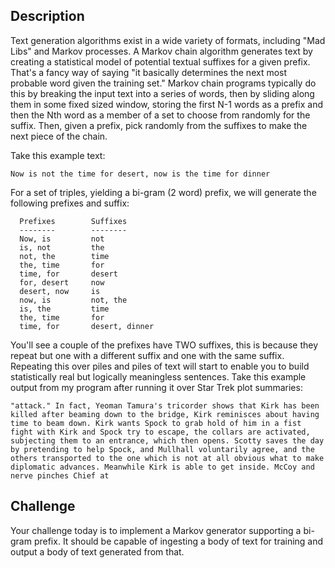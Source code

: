 Description
----

Text generation algorithms exist in a wide variety of formats, including "Mad Libs" and Markov processes. A Markov chain algorithm generates text by creating a statistical model of potential textual suffixes for a given prefix. That's a fancy way of saying "it basically determines the next most probable word given the training set." Markov chain programs typically do this by breaking the input text into a series of words, then by sliding along them in some fixed sized window, storing the first N-1 words as a prefix and then the Nth word as a member of a set to choose from randomly for the suffix. Then, given a prefix, pick randomly from the suffixes to make the next piece of the chain.

Take this example text:

`Now is not the time for desert, now is the time for dinner `

For a set of triples, yielding a bi-gram (2 word) prefix, we will generate the following prefixes and suffix:

      Prefixes        Suffixes
      --------        --------
      Now, is         not
      is, not         the
      not, the        time
      the, time       for
      time, for       desert
      for, desert     now
      desert, now     is
      now, is         not, the  
      is, the         time
      the, time       for
      time, for       desert, dinner

You'll see a couple of the prefixes have TWO suffixes, this is because they repeat but one with a different suffix and one with the same suffix. Repeating this over piles and piles of text will start to enable you to build statistically real but logically meaningless sentences. Take this example output from my program after running it over Star Trek plot summaries:

`"attack." In fact, Yeoman Tamura's tricorder shows that Kirk has been killed after
beaming down to the bridge, Kirk reminisces about having time to beam down. Kirk wants
Spock to grab hold of him in a fist fight with Kirk and Spock try to escape, the collars
are activated, subjecting them to an entrance, which then opens. Scotty saves the day by
pretending to help Spock, and Mullhall voluntarily agree, and the others transported to
the one which is not at all obvious what to make diplomatic advances. Meanwhile Kirk is
able to get inside. McCoy and nerve pinches Chief at`

Challenge
----

Your challenge today is to implement a Markov generator supporting a bi-gram prefix. It should be capable of ingesting a body of text for training and output a body of text generated from that.
